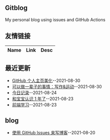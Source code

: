 ## Gitblog
My personal blog using issues and GitHub Actions
## 友情链接
| Name | Link | Desc | 
 | ---- | ---- | ---- |
## 最近更新
- [GitHub 个人主页美化](https://github.com/phh95/gitblog/issues/10)--2021-08-30
- [可以做一辈子的事情：写作&运动](https://github.com/phh95/gitblog/issues/9)--2021-08-30
- [今日记录](https://github.com/phh95/gitblog/issues/8)--2021-08-24
- [和宝宝认识 1 年了](https://github.com/phh95/gitblog/issues/7)--2021-08-23
- [前端学习](https://github.com/phh95/gitblog/issues/6)--2021-08-23
## blog
- [使用 GitHub Issues 来写博客](https://github.com/phh95/gitblog/issues/4)--2021-08-20
